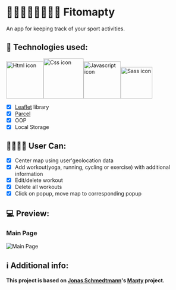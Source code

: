 # 🧘‍♀️🏋️‍♀️🚴‍♂️🏃‍♂️ Fitomapty
An app for keeping track of your sport activities.

## 🚀 Technologies used:
<img src="https://i.ibb.co/Sw7tMWz/htmlIcon.png" alt="Html icon" width="100" /><img src="https://i.ibb.co/hWxYX5x/cssIcon.png" alt="Css icon" width="108" /><img src="https://i.ibb.co/ws3Sq9X/jsIcon.png" alt="Javascript icon" width="100" /><img src="https://i.ibb.co/XCjffYH/sassIcon.png" alt="Sass icon" height="85" />

- [x] [Leaflet](https://leafletjs.com/) library
- [x] [Parcel](https://parceljs.org/)
- [x] OOP
- [x] Local Storage

## 👩‍🦱👨‍🦰 User Can:

- [x] Center map using user'geolocation data
- [x] Add workout(yoga, running, cycling or exercise) with additional information
- [x] Edit/delete workout
- [x] Delete all workouts
- [x] Click on popup, move map to corresponding popup

## 💻 Preview:
### Main Page
<img src="https://i.ibb.co/BcGg5xh/Mapty.jpg" alt="Main Page" />

## ℹ Additional info:
**This project is based on [Jonas Schmedtmann](https://github.com/jonasschmedtmann)'s [Mapty](https://github.com/jonasschmedtmann/complete-javascript-course/tree/master/15-Mapty) project.**
